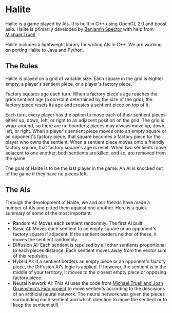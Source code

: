 # Halite

Halite is a game played by AIs. It is built in C++ using OpenGL 2.0 and boost asio. Halite is primarily developed by [Benjamin Spector](https://github.com/Sydriax "Benjamin Spector") with help from [Michael Truell](https://github.com/truell20 "Michael Truell").

Halite includes a lightweight library for writing AIs in C++. We are working on porting Halite to Java and Python.

## The Rules

Halite is played on a grid of variable size. Each square in the grid is eighter empty, a player's sentient piece, or a player's factory piece. 

Factory squares age each turn. When a factory piece's age reaches the grids sentient age (a constant determined by the size of the grid), the factory piece resets its age and creates a sentient piece on top of it. 

Each turn, every player has the option to move each of their sentient pieces either up, down, left, or right to an adjacent position on the grid. The grid is wrap-around, so there are no boarders; pieces may always move up, down, left, or right. When a player's sentient piece moves onto an empty square or an opponent's factory piece, that square becomes a factory piece for the player who owns the sentient. When a sentient piece moves onto a friendly factory square, that factory square's age is reset. When two sentients move adjacent to one another, both sentients are killed, and so, are removed from the game.

The goal of Halite is to be the last player in the game. An AI is knocked out of the game if they have no pieces left.

## The AIs

Through the development of Halite, we and our friends have made a number of AIs and pitted them against one another. Here is a quick summary of some of the most important:

- Random AI: Moves each sentient randomnly. The first AI built
- Basic AI: Moves each sentient to an empty square or an opponent's factory square if adjacent. If the sentient borders neither of these, it moves the sentient randomnly.
- Diffusion AI: Each sentient is repulsed by all other sentients proportional to each pieces distance. Each sentient moves away from the vector sum of this repulsion.
- Hybrid AI: If a sentient borders an empty piece or an opponent's factory piece, the Diffusion AI's logic is applied. If however, the sentient is in the middle of your territory, it moves to the closest empty piece or opposing factory piece.
- Neural Network AI: This AI uses the code from [Michael Truell and Josh Gruenstein's Fido project](https://github.com/truell20/Fido-Public "Michael Truell and Josh Gruenstein's Fido project") to move sentients according to the descisions of an artificial neural network. The neural network was given the pieces surrounding each sentient and which direction to move the sentient or to keep the sentient still.
